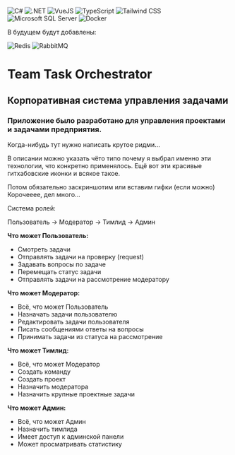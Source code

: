 ![C#](https://img.shields.io/badge/C%23-239120.svg?logo=c-sharp&logoColor=white)
![.NET](https://img.shields.io/badge/.NET-512BD4?logo=dotnet&logoColor=fff)
![VueJS](https://img.shields.io/badge/Vue.js-35495e.svg?logo=vue.js&logoColor=4FC08D)
![TypeScript](https://img.shields.io/badge/TypeScript-007ACC.svg?logo=typescript&logoColor=white)
![Tailwind CSS](https://img.shields.io/badge/Tailwind_CSS-38B2AC?logo=tailwindcss&logoColor=white)
![Microsoft SQL Server](https://custom-icon-badges.demolab.com/badge/Microsoft%20SQL%20Server-CC2927?logo=mssqlserver-white&logoColor=white)
![Docker](https://img.shields.io/badge/Docker-2496ED?logo=docker&logoColor=white)

В будущем будут добавлены:

![Redis](https://img.shields.io/badge/Redis-DC382D?logo=redis&logoColor=white)
![RabbitMQ](https://img.shields.io/badge/RabbitMQ-FF6600?logo=rabbitmq&logoColor=white)

# Team Task Orchestrator 
## Корпоративная система управления задачами
### Приложение было разработано для управления проектами и задачами предприятия.

Когда-нибудь тут нужно написать крутое ридми...

В описании можно указать чёто типо почему я выбрал именно эти технологии, что конкретно применялось. Ещё вот эти красивые гитхабовские иконки и всякое такое.

Потом обязательно заскриншотим или вставим гифки (если можно) Корочееее, дел много...

Система ролей:

Пользователь -> Модератор -> Тимлид -> Админ

**Что может Пользователь:**
- Смотреть задачи
- Отправлять задачи на проверку (request)
- Задавать вопросы по задаче
- Перемещать статус задачи
- Отправлять задачи на рассмотрение модератору

**Что может Модератор:**
- Всё, что может Пользователь
- Назначать задачи пользователю
- Редактировать задачи пользователя
- Писать сообщениями ответы на вопросы
- Принимать задачи из статуса на рассмотрение

**Что может Тимлид:**
- Всё, что может Модератор
- Создать команду
- Создать проект
- Назначить модератора
- Назначить крупные проектные задачи 

**Что может Админ:**
- Всё, что может Админ
- Назначить тимлида
- Имеет доступ к админской панели
- Может просматривать статистику
